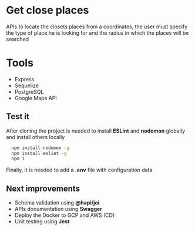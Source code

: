 # Get close places
APIs to locate the closets places from a coordinates, the user must specify the type of place he is looking for and the radius in which the places will be searched

# Tools
- Express
- Sequelize
- PostgreSQL
- Google Maps API 

## Test it

After cloning the project is needed to install __ESLint__ and __nodemon__ globally and install others locally

```bash
  npm install nodemon -g
  npm install eslint -g
  npm i
```

Finally, it is needed to add a __.env__ file with configuration data

## Next improvements

- Schema validation using __@hapi/joi__
- APIs documentation using __Swagger__
- Deploy the Docker to GCP and AWS (CD)
- Unit testing using __Jest__
